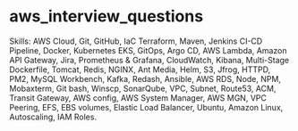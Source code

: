 # aws_interview_questions
Skills:
AWS Cloud, Git, GitHub, IaC Terraform, Maven, Jenkins CI-CD Pipeline, Docker, Kubernetes EKS, GitOps, Argo CD, AWS Lambda, Amazon API Gateway, Jira, Prometheus & Grafana, CloudWatch, Kibana, Multi-Stage Dockerfile, Tomcat, Redis, NGINX, Ant Media, Helm, S3, Jfrog, HTTPD, PM2, MySQL Workbench, Kafka, Redash, Ansible, AWS RDS, Node, NPM, Mobaxterm, Git bash, Winscp, SonarQube, VPC, Subnet, Route53, ACM, Transit Gateway, AWS config, AWS System Manager, AWS MGN, VPC Peering, EFS, EBS volumes, Elastic Load Balancer, Ubuntu, Amazon Linux, Autoscaling, IAM Roles.
